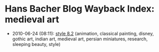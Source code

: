 # Hans Bacher Blog Wayback Index: medieval art

* 2010-06-24 (08:11): [style 8.2](https://web.archive.org/web/https://one1more2time3.wordpress.com/2010/06/24/style-8-2/) (animation, classical painting, disney, gothic art, indian art, medieval art, persian miniatures, research, sleeping beauty, style)